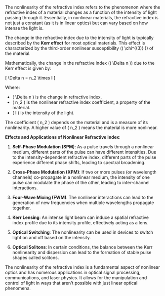 The nonlinearity of the refractive index refers to the phenomenon where the refractive index of a material changes as a function of the intensity of light passing through it. Essentially, in nonlinear materials, the refractive index is not just a constant (as it is in linear optics) but can vary based on how intense the light is.

The change in the refractive index due to the intensity of light is typically described by the **Kerr effect** for most optical materials. This effect is characterized by the third-order nonlinear susceptibility (\( \chi^{(3)} \)) of the material.

Mathematically, the change in the refractive index (\( \Delta n \)) due to the Kerr effect is given by:

\[ \Delta n = n_2 \times I \]

Where:
- \( \Delta n \) is the change in refractive index.
- \( n_2 \) is the nonlinear refractive index coefficient, a property of the material.
- \( I \) is the intensity of the light.

The coefficient \( n_2 \) depends on the material and is a measure of its nonlinearity. A higher value of \( n_2 \) means the material is more nonlinear.

**Effects and Applications of Nonlinear Refractive Index**:

1. **Self-Phase Modulation (SPM)**: As a pulse travels through a nonlinear medium, different parts of the pulse can have different intensities. Due to the intensity-dependent refractive index, different parts of the pulse experience different phase shifts, leading to spectral broadening.

2. **Cross-Phase Modulation (XPM)**: If two or more pulses (or wavelength channels) co-propagate in a nonlinear medium, the intensity of one pulse can modulate the phase of the other, leading to inter-channel interactions.

3. **Four-Wave Mixing (FWM)**: The nonlinear interactions can lead to the generation of new frequencies when multiple wavelengths propagate together.

4. **Kerr Lensing**: An intense light beam can induce a spatial refractive index profile due to its intensity profile, effectively acting as a lens.

5. **Optical Switching**: The nonlinearity can be used in devices to switch light on and off based on the intensity.

6. **Optical Solitons**: In certain conditions, the balance between the Kerr nonlinearity and dispersion can lead to the formation of stable pulse shapes called solitons.

The nonlinearity of the refractive index is a fundamental aspect of nonlinear optics and has numerous applications in optical signal processing, communications, and laser physics. It allows for the manipulation and control of light in ways that aren't possible with just linear optical phenomena.